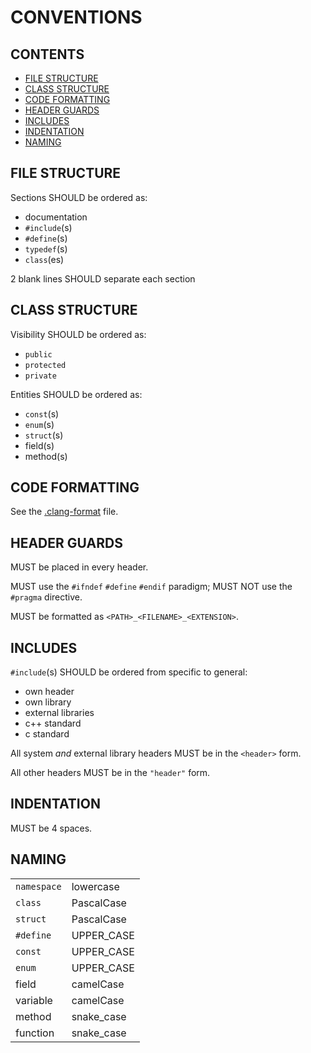 # CONVENTIONS

## CONTENTS

<!-- TOC -->

- [FILE STRUCTURE](#file-structure)
- [CLASS STRUCTURE](#class-structure)
- [CODE FORMATTING](#code-formatting)
- [HEADER GUARDS](#header-guards)
- [INCLUDES](#includes)
- [INDENTATION](#indentation)
- [NAMING](#naming)

<!-- /TOC -->

## FILE STRUCTURE

Sections SHOULD be ordered as:
- documentation
- `#include`(s)
- `#define`(s)
- `typedef`(s)
- `class`(es)

2 blank lines SHOULD separate each section

## CLASS STRUCTURE

Visibility SHOULD be ordered as:
- `public`
- `protected`
- `private`

Entities SHOULD be ordered as:
- `const`(s)
- `enum`(s)
- `struct`(s)
- field(s)
- method(s)

## CODE FORMATTING

See the [.clang-format](../.clang-format) file.

## HEADER GUARDS

MUST be placed in every header.

MUST use the `#ifndef` `#define` `#endif` paradigm; MUST NOT use the `#pragma` directive.

MUST be formatted as `<PATH>_<FILENAME>_<EXTENSION>`.

## INCLUDES

`#include`(s) SHOULD be ordered from specific to general:
- own header
- own library
- external libraries
- c++ standard
- c standard

All system _and_ external library headers MUST be in the `<header>` form.

All other headers MUST be in the `"header"` form.

## INDENTATION

MUST be 4 spaces.

## NAMING

|             |            |
|-------------|------------|
| `namespace` | lowercase  |
| `class`     | PascalCase |
| `struct`    | PascalCase |
| `#define`   | UPPER_CASE |
| `const`     | UPPER_CASE |
| `enum`      | UPPER_CASE |
| field       | camelCase  |
| variable    | camelCase  |
| method      | snake_case |
| function    | snake_case |
